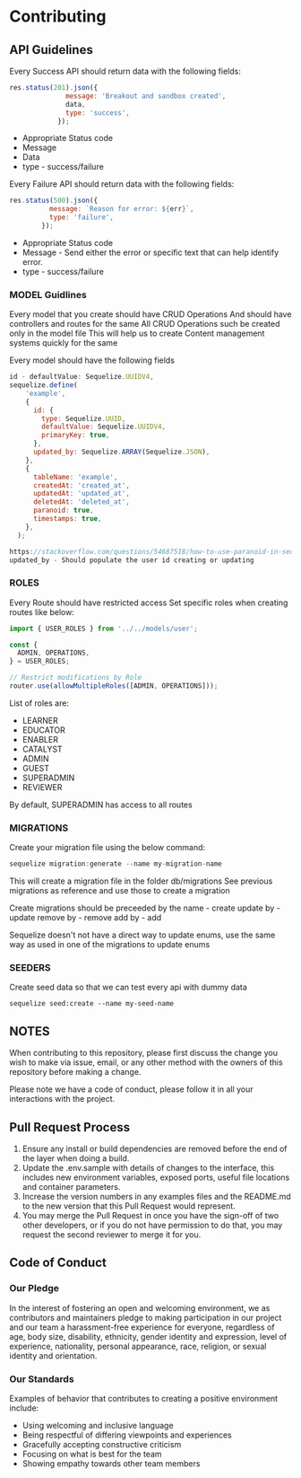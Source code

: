 # Contributing

## API Guidelines

Every Success API should return data with the following fields:

```javascript
res.status(201).json({
              message: 'Breakout and sandbox created',
              data,
              type: 'success',
            });
```

* Appropriate Status code
* Message
* Data
* type - success/failure

Every Failure API should return data with the following fields:

```javascript
res.status(500).json({
          message: `Reason for error: ${err}`,
          type: 'failure',
        });
```

* Appropriate Status code
* Message - Send either the error or specific text that can help identify error.
* type - success/failure

### MODEL Guidlines

Every model that you create should have CRUD Operations
And should have controllers and routes for the same
All CRUD Operations such be created only in the model file
This will help us to create Content management systems quickly for the same

Every model should have the following fields

```javascript
id - defaultValue: Sequelize.UUIDV4,
sequelize.define(
    'example',
    {
      id: {
        type: Sequelize.UUID,
        defaultValue: Sequelize.UUIDV4,
        primaryKey: true,
      },
      updated_by: Sequelize.ARRAY(Sequelize.JSON),
    },
    {
      tableName: 'example',
      createdAt: 'created_at',
      updatedAt: 'updated_at',
      deletedAt: 'deleted_at',
      paranoid: true,
      timestamps: true,
    },
  );

https://stackoverflow.com/questions/54687518/how-to-use-paranoid-in-sequelize/54688296
updated_by - Should populate the user id creating or updating
```

### ROLES

Every Route should have restricted access
Set specific roles when creating routes like below:

```javascript
import { USER_ROLES } from '../../models/user';

const {
  ADMIN, OPERATIONS,
} = USER_ROLES;

// Restrict modifications by Role
router.use(allowMultipleRoles([ADMIN, OPERATIONS]));
```

List of roles are:

* LEARNER
* EDUCATOR
* ENABLER
* CATALYST
* ADMIN
* GUEST
* SUPERADMIN
* REVIEWER

By default, SUPERADMIN has access to all routes

### MIGRATIONS

Create your migration file using the below command:

``` javascript
sequelize migration:generate --name my-migration-name
```

This will create a migration file in the folder db/migrations
See previous migrations as reference and use those to create a migration

Create migrations should be preceeded by the name - create
update by - update
remove by - remove
add by - add

Sequelize doesn't not have a direct way to update enums,
use the same way as used in one of the migrations to update enums

### SEEDERS

Create seed data so that we can test every api with dummy data

```
sequelize seed:create --name my-seed-name
```

## NOTES

When contributing to this repository, please first discuss the change you wish to make via issue,
email, or any other method with the owners of this repository before making a change.

Please note we have a code of conduct, please follow it in all your interactions with the project.

## Pull Request Process

1. Ensure any install or build dependencies are removed before the end of the layer when doing a 
   build.
2. Update the .env.sample with details of changes to the interface, this includes new environment 
   variables, exposed ports, useful file locations and container parameters.
3. Increase the version numbers in any examples files and the README.md to the new version that this
   Pull Request would represent.
4. You may merge the Pull Request in once you have the sign-off of two other developers, or if you 
   do not have permission to do that, you may request the second reviewer to merge it for you.

## Code of Conduct

### Our Pledge

In the interest of fostering an open and welcoming environment, we as
contributors and maintainers pledge to making participation in our project and
our team a harassment-free experience for everyone, regardless of age, body
size, disability, ethnicity, gender identity and expression, level of experience,
nationality, personal appearance, race, religion, or sexual identity and
orientation.

### Our Standards

Examples of behavior that contributes to creating a positive environment
include:

* Using welcoming and inclusive language
* Being respectful of differing viewpoints and experiences
* Gracefully accepting constructive criticism
* Focusing on what is best for the team
* Showing empathy towards other team members